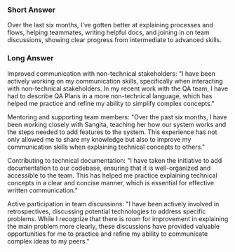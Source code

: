 ### Short Answer

Over the last six months, I've gotten better at explaining processes and flows, helping teammates, writing helpful docs, and joining in on team discussions, showing clear progress from intermediate to advanced skills.

### Long Answer

Improved communication with non-technical stakeholders: "I have been actively working on my communication skills, specifically when interacting with non-technical stakeholders. In my recent work with the QA team, I have had to describe QA Plans in a more non-technical language, which has helped me practice and refine my ability to simplify complex concepts."

Mentoring and supporting team members: "Over the past six months, I have been working closely with Sangita, teaching her how our system works and the steps needed to add features to the system. This experience has not only allowed me to share my knowledge but also to improve my communication skills when explaining technical concepts to others."

Contributing to technical documentation: "I have taken the initiative to add documentation to our codebase, ensuring that it is well-organized and accessible to the team. This has helped me practice explaining technical concepts in a clear and concise manner, which is essential for effective written communication."

Active participation in team discussions: "I have been actively involved in retrospectives, discussing potential technologies to address specific problems. While I recognize that there is room for improvement in explaining the main problem more clearly, these discussions have provided valuable opportunities for me to practice and refine my ability to communicate complex ideas to my peers."
